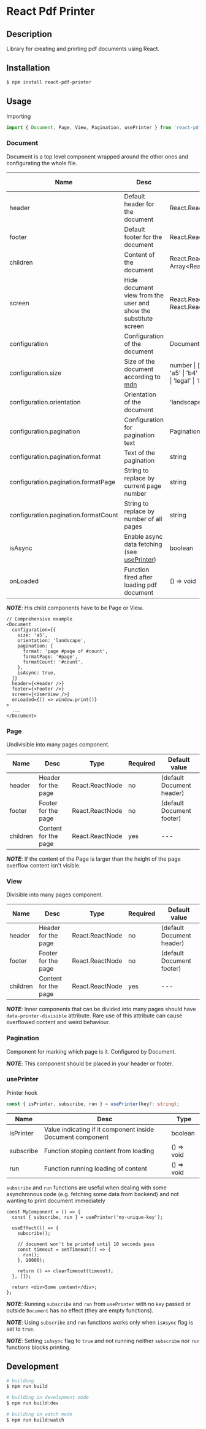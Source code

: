 # React Pdf Printer

## Description

Library for creating and printing pdf documents using React.

## Installation

```bash
$ npm install react-pdf-printer
```

## Usage

Importing

```typescript
import { Document, Page, View, Pagination, usePrinter } from 'react-pdf-printer';
```

### Document

Document is a top level component wrapped around the other ones and configurating the whole file.

| Name                                 | Desc                                                                                                        | Type                                                                                                                          | Required | Default value |
| ------------------------------------ | ----------------------------------------------------------------------------------------------------------- | ----------------------------------------------------------------------------------------------------------------------------- | -------- | ------------- |
| header                               | Default header for the document                                                                             | React.ReactNode                                                                                                               | yes      | ---           |
| footer                               | Default footer for the document                                                                             | React.ReactNode                                                                                                               | yes      | ---           |
| children                             | Content of the document                                                                                     | React.ReactElement\<ArticleProps\> \| Array\<React.ReactElement\<ArticleProps\>\>                                             | yes      | ---           |
| screen                               | Hide document view from the user and show the substitute screen                                             | React.ReactNode \| ((isLoading: boolean) => React.ReactNode)                                                                  | no       | ---           |
| configuration                        | Configuration of the document                                                                               | DocumentConfiguration                                                                                                         | no       | (see below)   |
| configuration.size                   | Size of the document according to [mdn](https://developer.mozilla.org/en-US/docs/Web/CSS/@page/size#values) | number \| [number, number] \| 'a3' \| 'a4' \| 'a5' \| 'b4' \| 'b5' \| 'jis-b4' \| 'jis-b5' \| 'letter' \| 'legal' \| 'ledger' | no       | 'a4'          |
| configuration.orientation            | Orientation of the document                                                                                 | 'landscape' \| 'portrait'                                                                                                     | no       | 'portrait'    |
| configuration.pagination             | Configuration for pagination text                                                                           | Pagination                                                                                                                    | no       | (see below)   |
| configuration.pagination.format      | Text of the pagination                                                                                      | string                                                                                                                        | no       | '#p / #c'     |
| configuration.pagination.formatPage  | String to replace by current page number                                                                    | string                                                                                                                        | no       | '#p'          |
| configuration.pagination.formatCount | String to replace by number of all pages                                                                    | string                                                                                                                        | no       | '#c'          |
| isAsync                              | Enable async data fetching (see [usePrinter](#useprinter))                                                  | boolean                                                                                                                       | no       | false         |
| onLoaded                             | Function fired after loading pdf document                                                                   | () => void                                                                                                                    | no       | ---           |

**_NOTE_**: His child components have to be Page or View.

```tsx
// Comprehensive example
<Document
  configuration={{
    size: 'a5',
    orientation: 'landscape',
    pagination: {
      format: 'page #page of #count',
      formatPage: '#page',
      formatCount: '#count',
    },
    isAsync: true,
  }}
  header={<Header />}
  footer={<Footer />}
  screen={<UserView />}
  onLoaded={() => window.print()}
>
  ...
</Document>
```

### Page

Undivisible into many pages component.

| Name     | Desc                 | Type            | Required | Default value             |
| -------- | -------------------- | --------------- | -------- | ------------------------- |
| header   | Header for the page  | React.ReactNode | no       | (default Document header) |
| footer   | Footer for the page  | React.ReactNode | no       | (default Document footer) |
| children | Content for the page | React.ReactNode | yes      | ---                       |

**_NOTE_**: If the content of the Page is larger than the height of the page overflow content isn't visible.

### View

Divisible into many pages component.

| Name     | Desc                 | Type            | Required | Default value             |
| -------- | -------------------- | --------------- | -------- | ------------------------- |
| header   | Header for the page  | React.ReactNode | no       | (default Document header) |
| footer   | Footer for the page  | React.ReactNode | no       | (default Document footer) |
| children | Content for the page | React.ReactNode | yes      | ---                       |

**_NOTE_**: Inner components that can be divided into many pages should have `data-printer-divisible` attribute. Rare use of this attribute can cause overflowed content and weird behaviour.

### Pagination

Component for marking which page is it. Configured by Document.

**_NOTE_**: This component should be placed in your header or footer.

### usePrinter

Printer hook

```typescript
const { isPrinter, subscribe, run } = usePrinter(key?: string);
```

| Name      | Desc                                                       | Type       |
| --------- | ---------------------------------------------------------- | ---------- |
| isPrinter | Value indicating if it component inside Document component | boolean    |
| subscribe | Function stoping content from loading                      | () => void |
| run       | Function running loading of content                        | () => void |

`subscribe` and `run` functions are useful when dealing with some asynchronous code (e.g. fetching some data from backend) and not wanting to print document immediately

```tsx
const MyComponent = () => {
  const { subscribe, run } = usePrinter('my-unique-key');

  useEffect(() => {
    subscribe();

    // document won't be printed until 10 seconds pass
    const timeout = setTimeout(() => {
      run();
    }, 10000);

    return () => clearTimeout(timeout);
  }, []);

  return <div>Some content</div>;
};
```

**_NOTE_**: Running `subscribe` and `run` from `usePrinter` with no `key` passed or outside `Document` has no effect (they are empty functions).

**_NOTE_**: Using `subscribe` and `run` functions works only when `isAsync` flag is set to `true`.

**_NOTE_**: Setting `isAsync` flag to `true` and not running neither `subscribe` nor `run` functions blocks printing.

## Development

```bash
# building
$ npm run build

# building in development mode
$ npm run build:dev

# building in watch mode
$ npm run build:watch
```

